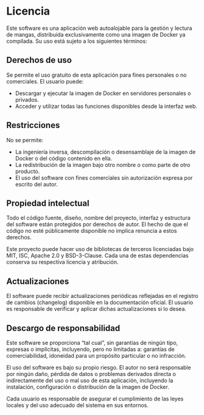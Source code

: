 # Licencia

Este software es una aplicación web autoalojable para la gestión y lectura de mangas, distribuida exclusivamente como una imagen de Docker ya compilada. Su uso está sujeto a los siguientes términos:

## Derechos de uso

Se permite el uso gratuito de esta aplicación para fines personales o no comerciales. El usuario puede:

- Descargar y ejecutar la imagen de Docker en servidores personales o privados.
- Acceder y utilizar todas las funciones disponibles desde la interfaz web.

## Restricciones

No se permite:

- La ingeniería inversa, descompilación o desensamblaje de la imagen de Docker o del código contenido en ella.
- La redistribución de la imagen bajo otro nombre o como parte de otro producto.
- El uso del software con fines comerciales sin autorización expresa por escrito del autor.

## Propiedad intelectual

Todo el código fuente, diseño, nombre del proyecto, interfaz y estructura del software están protegidos por derechos de autor. El hecho de que el código no esté públicamente disponible no implica renuncia a estos derechos.

Este proyecto puede hacer uso de bibliotecas de terceros licenciadas bajo MIT, ISC, Apache 2.0 y BSD-3-Clause. Cada una de estas dependencias conserva su respectiva licencia y atribución.

## Actualizaciones

El software puede recibir actualizaciones periódicas reflejadas en el registro de cambios (changelog) disponible en la documentación oficial. El usuario es responsable de verificar y aplicar dichas actualizaciones si lo desea.

## Descargo de responsabilidad

Este software se proporciona “tal cual”, sin garantías de ningún tipo, expresas o implícitas, incluyendo, pero no limitadas a: garantías de comerciabilidad, idoneidad para un propósito particular o no infracción.

El uso del software es bajo su propio riesgo. El autor no será responsable por ningún daño, pérdida de datos o problemas derivados directa o indirectamente del uso o mal uso de esta aplicación, incluyendo la instalación, configuración o distribución de la imagen de Docker.

Cada usuario es responsable de asegurar el cumplimiento de las leyes locales y del uso adecuado del sistema en sus entornos.

